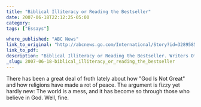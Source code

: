 ```yaml
---
title: "Biblical Illiteracy or Reading the Bestseller"
date: 2007-06-18T22:12:25-05:00
category: 
tags: ["Essays"]

where_published: "ABC News"
link_to_original: "http://abcnews.go.com/International/Story?id=3289585&page=1 "
link_to_pdf:
description: "Biblical Illiteracy or Reading the Bestseller. Writers Often Agree That the Bible Is a Good Book. OPINION By MIN JIN LEE"
_slug: 2007-06-18-biblical_illiteracy_or_reading_the_bestseller
---
```


There has been a great deal of froth lately about how "God Is Not Great" and how religions have made a rot of peace. The argument is fizzy yet hardly new: The world is a mess, and it has become so through those who believe in God. Well, fine.

